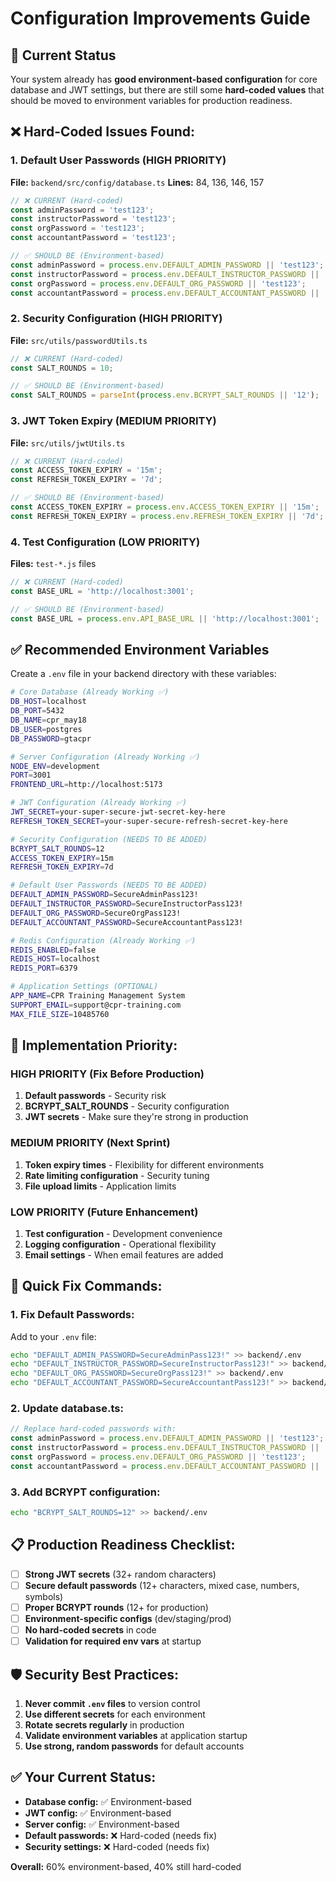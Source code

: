 # Configuration Improvements Guide

## 🎯 Current Status
Your system already has **good environment-based configuration** for core database and JWT settings, but there are still some **hard-coded values** that should be moved to environment variables for production readiness.

## ❌ **Hard-Coded Issues Found:**

### 1. **Default User Passwords** (HIGH PRIORITY)
**File:** `backend/src/config/database.ts`
**Lines:** 84, 136, 146, 157

```javascript
// ❌ CURRENT (Hard-coded)
const adminPassword = 'test123';
const instructorPassword = 'test123';
const orgPassword = 'test123';
const accountantPassword = 'test123';

// ✅ SHOULD BE (Environment-based)
const adminPassword = process.env.DEFAULT_ADMIN_PASSWORD || 'test123';
const instructorPassword = process.env.DEFAULT_INSTRUCTOR_PASSWORD || 'test123';
const orgPassword = process.env.DEFAULT_ORG_PASSWORD || 'test123';
const accountantPassword = process.env.DEFAULT_ACCOUNTANT_PASSWORD || 'test123';
```

### 2. **Security Configuration** (HIGH PRIORITY)
**File:** `src/utils/passwordUtils.ts`

```javascript
// ❌ CURRENT (Hard-coded)
const SALT_ROUNDS = 10;

// ✅ SHOULD BE (Environment-based)
const SALT_ROUNDS = parseInt(process.env.BCRYPT_SALT_ROUNDS || '12');
```

### 3. **JWT Token Expiry** (MEDIUM PRIORITY)
**File:** `src/utils/jwtUtils.ts`

```javascript
// ❌ CURRENT (Hard-coded)
const ACCESS_TOKEN_EXPIRY = '15m';
const REFRESH_TOKEN_EXPIRY = '7d';

// ✅ SHOULD BE (Environment-based)
const ACCESS_TOKEN_EXPIRY = process.env.ACCESS_TOKEN_EXPIRY || '15m';
const REFRESH_TOKEN_EXPIRY = process.env.REFRESH_TOKEN_EXPIRY || '7d';
```

### 4. **Test Configuration** (LOW PRIORITY)
**Files:** `test-*.js` files

```javascript
// ❌ CURRENT (Hard-coded)
const BASE_URL = 'http://localhost:3001';

// ✅ SHOULD BE (Environment-based)
const BASE_URL = process.env.API_BASE_URL || 'http://localhost:3001';
```

## ✅ **Recommended Environment Variables**

Create a `.env` file in your backend directory with these variables:

```bash
# Core Database (Already Working ✅)
DB_HOST=localhost
DB_PORT=5432
DB_NAME=cpr_may18
DB_USER=postgres
DB_PASSWORD=gtacpr

# Server Configuration (Already Working ✅)
NODE_ENV=development
PORT=3001
FRONTEND_URL=http://localhost:5173

# JWT Configuration (Already Working ✅)
JWT_SECRET=your-super-secure-jwt-secret-key-here
REFRESH_TOKEN_SECRET=your-super-secure-refresh-secret-key-here

# Security Configuration (NEEDS TO BE ADDED)
BCRYPT_SALT_ROUNDS=12
ACCESS_TOKEN_EXPIRY=15m
REFRESH_TOKEN_EXPIRY=7d

# Default User Passwords (NEEDS TO BE ADDED)
DEFAULT_ADMIN_PASSWORD=SecureAdminPass123!
DEFAULT_INSTRUCTOR_PASSWORD=SecureInstructorPass123!
DEFAULT_ORG_PASSWORD=SecureOrgPass123!
DEFAULT_ACCOUNTANT_PASSWORD=SecureAccountantPass123!

# Redis Configuration (Already Working ✅)
REDIS_ENABLED=false
REDIS_HOST=localhost
REDIS_PORT=6379

# Application Settings (OPTIONAL)
APP_NAME=CPR Training Management System
SUPPORT_EMAIL=support@cpr-training.com
MAX_FILE_SIZE=10485760
```

## 🔧 **Implementation Priority:**

### **HIGH PRIORITY** (Fix Before Production)
1. **Default passwords** - Security risk
2. **BCRYPT_SALT_ROUNDS** - Security configuration
3. **JWT secrets** - Make sure they're strong in production

### **MEDIUM PRIORITY** (Next Sprint)
1. **Token expiry times** - Flexibility for different environments
2. **Rate limiting configuration** - Security tuning
3. **File upload limits** - Application limits

### **LOW PRIORITY** (Future Enhancement)
1. **Test configuration** - Development convenience
2. **Logging configuration** - Operational flexibility
3. **Email settings** - When email features are added

## 🚀 **Quick Fix Commands:**

### 1. **Fix Default Passwords:**
Add to your `.env` file:
```bash
echo "DEFAULT_ADMIN_PASSWORD=SecureAdminPass123!" >> backend/.env
echo "DEFAULT_INSTRUCTOR_PASSWORD=SecureInstructorPass123!" >> backend/.env
echo "DEFAULT_ORG_PASSWORD=SecureOrgPass123!" >> backend/.env
echo "DEFAULT_ACCOUNTANT_PASSWORD=SecureAccountantPass123!" >> backend/.env
```

### 2. **Update database.ts:**
```javascript
// Replace hard-coded passwords with:
const adminPassword = process.env.DEFAULT_ADMIN_PASSWORD || 'test123';
const instructorPassword = process.env.DEFAULT_INSTRUCTOR_PASSWORD || 'test123';
const orgPassword = process.env.DEFAULT_ORG_PASSWORD || 'test123';
const accountantPassword = process.env.DEFAULT_ACCOUNTANT_PASSWORD || 'test123';
```

### 3. **Add BCRYPT configuration:**
```bash
echo "BCRYPT_SALT_ROUNDS=12" >> backend/.env
```

## 📋 **Production Readiness Checklist:**

- [ ] **Strong JWT secrets** (32+ random characters)
- [ ] **Secure default passwords** (12+ characters, mixed case, numbers, symbols)
- [ ] **Proper BCRYPT rounds** (12+ for production)
- [ ] **Environment-specific configs** (dev/staging/prod)
- [ ] **No hard-coded secrets** in code
- [ ] **Validation for required env vars** at startup

## 🛡️ **Security Best Practices:**

1. **Never commit `.env` files** to version control
2. **Use different secrets** for each environment
3. **Rotate secrets regularly** in production
4. **Validate environment variables** at application startup
5. **Use strong, random passwords** for default accounts

## ✅ **Your Current Status:**
- **Database config:** ✅ Environment-based
- **JWT config:** ✅ Environment-based  
- **Server config:** ✅ Environment-based
- **Default passwords:** ❌ Hard-coded (needs fix)
- **Security settings:** ❌ Hard-coded (needs fix)

**Overall:** 60% environment-based, 40% still hard-coded 